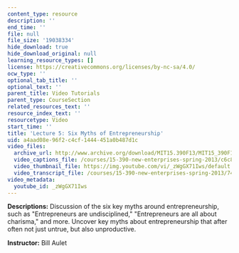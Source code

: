 ```yaml
---
content_type: resource
description: ''
end_time: ''
file: null
file_size: '19038334'
hide_download: true
hide_download_original: null
learning_resource_types: []
license: https://creativecommons.org/licenses/by-nc-sa/4.0/
ocw_type: ''
optional_tab_title: ''
optional_text: ''
parent_title: Video Tutorials
parent_type: CourseSection
related_resources_text: ''
resource_index_text: ''
resourcetype: Video
start_time: ''
title: 'Lecture 5: Six Myths of Entrepreneurship'
uid: a4aad08e-96f2-c4cf-1444-451a0b487d1c
video_files:
  archive_url: http://www.archive.org/download/MIT15.390F13/MIT15_390F13_lec05_300k.mp4
  video_captions_file: /courses/15-390-new-enterprises-spring-2013/c6c80db9fe0357be8647cbb7effb7a8d_zWgGX71Iws.vtt
  video_thumbnail_file: https://img.youtube.com/vi/_zWgGX71Iws/default.jpg
  video_transcript_file: /courses/15-390-new-enterprises-spring-2013/74f1987f49dc8ba4e4cc2aba0a2da54c_zWgGX71Iws.pdf
video_metadata:
  youtube_id: _zWgGX71Iws
---
```


**Descriptions:** Discussion of the six key myths around entrepreneurship, such as "Entrepreneurs are undisciplined," "Entrepreneurs are all about charisma," and more. Uncover key myths about entrepreneurship that after often not just untrue, but also unproductive.

**Instructor:** Bill Aulet

